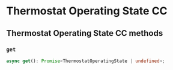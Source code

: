 # Thermostat Operating State CC

## Thermostat Operating State CC methods

### `get`

```ts
async get(): Promise<ThermostatOperatingState | undefined>;
```
